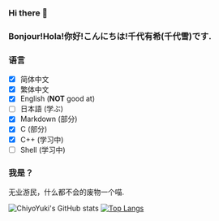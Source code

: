 ### Hi there 👋 
### Bonjour!Hola!你好!こんにちは!千代有希(千代雪)です.

### 语言

- [x] 简体中文
- [x] 繁体中文
- [x] English (**NOT** good at)
- [ ] 日本語 (学ぶ)
- [x] Markdown (部分)
- [x] C (部分)
- [x] C++ (学习中)
- [ ] Shell (学习中)

### 我是？

无业游民，什么都不会的废物一个喵.

![ChiyoYuki's GitHub stats](https://github-readme-stats.vercel.app/api?username=ChiyoYuki&show_icons=true&theme=tokyonight)
[![Top Langs](https://github-readme-stats.vercel.app/api/top-langs/?username=ChiyoYuki&hide=html,css,javascript&theme=tokyonight)](https://github.com/anuraghazra/github-readme-stats)
